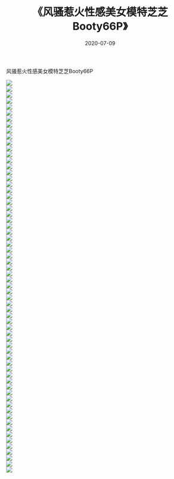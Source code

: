 ﻿---
layout: post
title:  《风骚惹火性感美女模特芝芝Booty66P》
date:   2020-07-09
img: http://img.660000.xyz/Sharelink/性感/2020/风骚惹火性感美女模特芝芝Booty66P/000.jpg
categories: [美女, 清纯, 唯美]
---

风骚惹火性感美女模特芝芝Booty66P

  ![](http://img.660000.xyz/Sharelink/性感/2020/风骚惹火性感美女模特芝芝Booty66P/001.jpg) <br> ![](http://img.660000.xyz/Sharelink/性感/2020/风骚惹火性感美女模特芝芝Booty66P/002.jpg) <br> ![](http://img.660000.xyz/Sharelink/性感/2020/风骚惹火性感美女模特芝芝Booty66P/003.jpg) <br> ![](http://img.660000.xyz/Sharelink/性感/2020/风骚惹火性感美女模特芝芝Booty66P/004.jpg) <br> ![](http://img.660000.xyz/Sharelink/性感/2020/风骚惹火性感美女模特芝芝Booty66P/005.jpg) <br> ![](http://img.660000.xyz/Sharelink/性感/2020/风骚惹火性感美女模特芝芝Booty66P/006.jpg) <br> ![](http://img.660000.xyz/Sharelink/性感/2020/风骚惹火性感美女模特芝芝Booty66P/007.jpg) <br> ![](http://img.660000.xyz/Sharelink/性感/2020/风骚惹火性感美女模特芝芝Booty66P/008.jpg) <br> ![](http://img.660000.xyz/Sharelink/性感/2020/风骚惹火性感美女模特芝芝Booty66P/009.jpg) <br> ![](http://img.660000.xyz/Sharelink/性感/2020/风骚惹火性感美女模特芝芝Booty66P/010.jpg) <br> ![](http://img.660000.xyz/Sharelink/性感/2020/风骚惹火性感美女模特芝芝Booty66P/011.jpg) <br> ![](http://img.660000.xyz/Sharelink/性感/2020/风骚惹火性感美女模特芝芝Booty66P/012.jpg) <br> ![](http://img.660000.xyz/Sharelink/性感/2020/风骚惹火性感美女模特芝芝Booty66P/013.jpg) <br> ![](http://img.660000.xyz/Sharelink/性感/2020/风骚惹火性感美女模特芝芝Booty66P/014.jpg) <br> ![](http://img.660000.xyz/Sharelink/性感/2020/风骚惹火性感美女模特芝芝Booty66P/015.jpg) <br> ![](http://img.660000.xyz/Sharelink/性感/2020/风骚惹火性感美女模特芝芝Booty66P/016.jpg) <br> ![](http://img.660000.xyz/Sharelink/性感/2020/风骚惹火性感美女模特芝芝Booty66P/017.jpg) <br> ![](http://img.660000.xyz/Sharelink/性感/2020/风骚惹火性感美女模特芝芝Booty66P/018.jpg) <br> ![](http://img.660000.xyz/Sharelink/性感/2020/风骚惹火性感美女模特芝芝Booty66P/019.jpg) <br> ![](http://img.660000.xyz/Sharelink/性感/2020/风骚惹火性感美女模特芝芝Booty66P/020.jpg) <br> ![](http://img.660000.xyz/Sharelink/性感/2020/风骚惹火性感美女模特芝芝Booty66P/021.jpg) <br> ![](http://img.660000.xyz/Sharelink/性感/2020/风骚惹火性感美女模特芝芝Booty66P/022.jpg) <br> ![](http://img.660000.xyz/Sharelink/性感/2020/风骚惹火性感美女模特芝芝Booty66P/023.jpg) <br> ![](http://img.660000.xyz/Sharelink/性感/2020/风骚惹火性感美女模特芝芝Booty66P/024.jpg) <br> ![](http://img.660000.xyz/Sharelink/性感/2020/风骚惹火性感美女模特芝芝Booty66P/025.jpg) <br> ![](http://img.660000.xyz/Sharelink/性感/2020/风骚惹火性感美女模特芝芝Booty66P/026.jpg) <br> ![](http://img.660000.xyz/Sharelink/性感/2020/风骚惹火性感美女模特芝芝Booty66P/027.jpg) <br> ![](http://img.660000.xyz/Sharelink/性感/2020/风骚惹火性感美女模特芝芝Booty66P/028.jpg) <br> ![](http://img.660000.xyz/Sharelink/性感/2020/风骚惹火性感美女模特芝芝Booty66P/029.jpg) <br> ![](http://img.660000.xyz/Sharelink/性感/2020/风骚惹火性感美女模特芝芝Booty66P/030.jpg) <br> ![](http://img.660000.xyz/Sharelink/性感/2020/风骚惹火性感美女模特芝芝Booty66P/031.jpg) <br> ![](http://img.660000.xyz/Sharelink/性感/2020/风骚惹火性感美女模特芝芝Booty66P/032.jpg) <br> ![](http://img.660000.xyz/Sharelink/性感/2020/风骚惹火性感美女模特芝芝Booty66P/033.jpg) <br> ![](http://img.660000.xyz/Sharelink/性感/2020/风骚惹火性感美女模特芝芝Booty66P/034.jpg) <br> ![](http://img.660000.xyz/Sharelink/性感/2020/风骚惹火性感美女模特芝芝Booty66P/035.jpg) <br> ![](http://img.660000.xyz/Sharelink/性感/2020/风骚惹火性感美女模特芝芝Booty66P/036.jpg) <br> ![](http://img.660000.xyz/Sharelink/性感/2020/风骚惹火性感美女模特芝芝Booty66P/037.jpg) <br> ![](http://img.660000.xyz/Sharelink/性感/2020/风骚惹火性感美女模特芝芝Booty66P/038.jpg) <br> ![](http://img.660000.xyz/Sharelink/性感/2020/风骚惹火性感美女模特芝芝Booty66P/039.jpg) <br> ![](http://img.660000.xyz/Sharelink/性感/2020/风骚惹火性感美女模特芝芝Booty66P/040.jpg) <br> ![](http://img.660000.xyz/Sharelink/性感/2020/风骚惹火性感美女模特芝芝Booty66P/041.jpg) <br> ![](http://img.660000.xyz/Sharelink/性感/2020/风骚惹火性感美女模特芝芝Booty66P/042.jpg) <br> ![](http://img.660000.xyz/Sharelink/性感/2020/风骚惹火性感美女模特芝芝Booty66P/043.jpg) <br> ![](http://img.660000.xyz/Sharelink/性感/2020/风骚惹火性感美女模特芝芝Booty66P/044.jpg) <br> ![](http://img.660000.xyz/Sharelink/性感/2020/风骚惹火性感美女模特芝芝Booty66P/045.jpg) <br> ![](http://img.660000.xyz/Sharelink/性感/2020/风骚惹火性感美女模特芝芝Booty66P/046.jpg) <br> ![](http://img.660000.xyz/Sharelink/性感/2020/风骚惹火性感美女模特芝芝Booty66P/047.jpg) <br> ![](http://img.660000.xyz/Sharelink/性感/2020/风骚惹火性感美女模特芝芝Booty66P/048.jpg) <br> ![](http://img.660000.xyz/Sharelink/性感/2020/风骚惹火性感美女模特芝芝Booty66P/049.jpg) <br> ![](http://img.660000.xyz/Sharelink/性感/2020/风骚惹火性感美女模特芝芝Booty66P/050.jpg) <br> ![](http://img.660000.xyz/Sharelink/性感/2020/风骚惹火性感美女模特芝芝Booty66P/051.jpg) <br> ![](http://img.660000.xyz/Sharelink/性感/2020/风骚惹火性感美女模特芝芝Booty66P/052.jpg) <br> ![](http://img.660000.xyz/Sharelink/性感/2020/风骚惹火性感美女模特芝芝Booty66P/053.jpg) <br> ![](http://img.660000.xyz/Sharelink/性感/2020/风骚惹火性感美女模特芝芝Booty66P/054.jpg) <br> ![](http://img.660000.xyz/Sharelink/性感/2020/风骚惹火性感美女模特芝芝Booty66P/055.jpg) <br> ![](http://img.660000.xyz/Sharelink/性感/2020/风骚惹火性感美女模特芝芝Booty66P/056.jpg) <br> ![](http://img.660000.xyz/Sharelink/性感/2020/风骚惹火性感美女模特芝芝Booty66P/057.jpg) <br> ![](http://img.660000.xyz/Sharelink/性感/2020/风骚惹火性感美女模特芝芝Booty66P/058.jpg) <br> ![](http://img.660000.xyz/Sharelink/性感/2020/风骚惹火性感美女模特芝芝Booty66P/059.jpg) <br> ![](http://img.660000.xyz/Sharelink/性感/2020/风骚惹火性感美女模特芝芝Booty66P/060.jpg) <br> ![](http://img.660000.xyz/Sharelink/性感/2020/风骚惹火性感美女模特芝芝Booty66P/061.jpg) <br> ![](http://img.660000.xyz/Sharelink/性感/2020/风骚惹火性感美女模特芝芝Booty66P/062.jpg) <br> ![](http://img.660000.xyz/Sharelink/性感/2020/风骚惹火性感美女模特芝芝Booty66P/063.jpg) <br> ![](http://img.660000.xyz/Sharelink/性感/2020/风骚惹火性感美女模特芝芝Booty66P/064.jpg) <br> ![](http://img.660000.xyz/Sharelink/性感/2020/风骚惹火性感美女模特芝芝Booty66P/065.jpg) <br> ![](http://img.660000.xyz/Sharelink/性感/2020/风骚惹火性感美女模特芝芝Booty66P/066.jpg) <br>